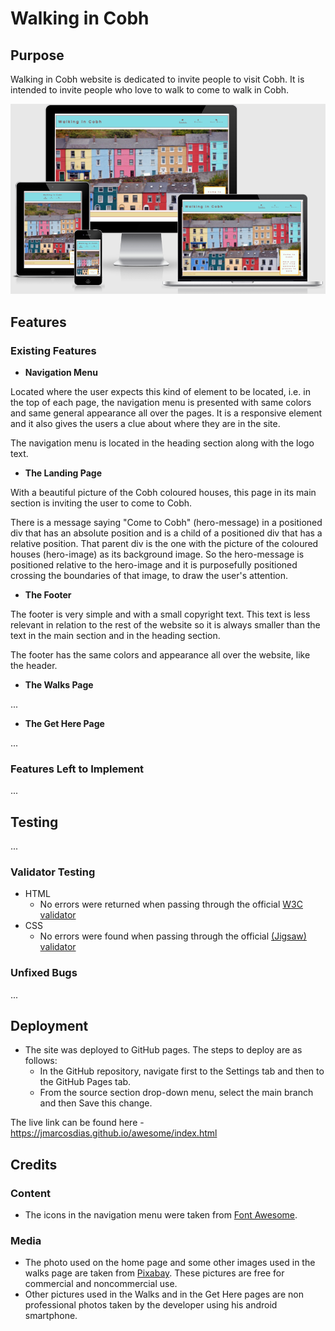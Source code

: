 # Walking in Cobh

## Purpose

Walking in Cobh website is dedicated to invite people to visit Cobh. It is intended to invite people who love to walk to come to walk in Cobh.

![Responsive Mockup](assets/images/walking-in-cobh-mockup.png)

## Features 

### Existing Features

- __Navigation Menu__

Located where the user expects this kind of element to be located, i.e. in the top of each page, the navigation menu is presented with same colors and same general appearance all over the pages. It is a responsive element and it also gives the users a clue about where they are in the site.

The navigation menu is located in the heading section along with the logo text.

- __The Landing Page__

With a beautiful picture of the Cobh coloured houses, this page in its main section is inviting the user to come to Cobh.

There is a message saying "Come to Cobh" (hero-message) in a positioned div that has an absolute position and is a child of a positioned div that has a relative position. That parent div is the one with the picture of the coloured houses (hero-image) as its background image. So the hero-message is positioned relative to the hero-image and it is purposefully positioned crossing the boundaries of that image, to draw the user's attention.

- __The Footer__

The footer is very simple and with a small copyright text. This text is less relevant in relation to the rest of the website so it is always smaller than the text in the main section and in the heading section.

The footer has the same colors and appearance all over the website, like the header.

- __The Walks Page__

...

- __The Get Here Page__

...

### Features Left to Implement

...

## Testing 

...

### Validator Testing 

- HTML
  - No errors were returned when passing through the official [W3C validator](https://validator.w3.org/nu/?doc=https%3A%2F%2Fcode-institute-org.github.io%2Flove-running-2.0%2Findex.html)
- CSS
  - No errors were found when passing through the official [(Jigsaw) validator](https://jigsaw.w3.org/css-validator/validator?uri=https%3A%2F%2Fvalidator.w3.org%2Fnu%2F%3Fdoc%3Dhttps%253A%252F%252Fcode-institute-org.github.io%252Flove-running-2.0%252Findex.html&profile=css3svg&usermedium=all&warning=1&vextwarning=&lang=en#css)

### Unfixed Bugs

...

## Deployment

- The site was deployed to GitHub pages. The steps to deploy are as follows: 
  - In the GitHub repository, navigate first to the Settings tab and then to the GitHub Pages tab.
  - From the source section drop-down menu, select the main branch and then Save this change.

The live link can be found here - https://jmarcosdias.github.io/awesome/index.html 

## Credits 

### Content 

- The icons in the navigation menu were taken from [Font Awesome](https://fontawesome.com/).

### Media

- The photo used on the home page and some other images used in the walks page are taken from [Pixabay](https://pixabay.com). These pictures are free for commercial and noncommercial use.
- Other pictures used in the Walks and in the Get Here pages are non professional photos taken by the developer using his android smartphone.
